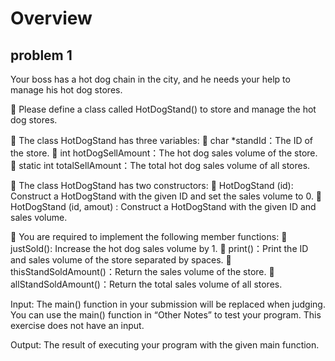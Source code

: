 # Overview
## problem 1
Your boss has a hot dog chain in the city, and he needs your help to manage his hot dog stores.

	Please define a class called HotDogStand() to store and manage the hot dog stores.

	The class HotDogStand has three variables:
	char *standId：The ID of the store.
		int hotDogSellAmount：The hot dog sales volume of the store.
	static int totalSellAmount：The total hot dog sales volume of all stores.

	The class HotDogStand has two constructors:
	HotDogStand (id): Construct a HotDogStand with the given ID and set the sales volume to 0.
	HotDogStand (id, amout) : Construct a HotDogStand with the given ID and sales volume.

	You are required to implement the following member functions:
	justSold(): Increase the hot dog sales volume by 1.
	print()：Print the ID and sales volume of the store separated by spaces.
	thisStandSoldAmount()：Return the sales volume of the store.
	allStandSoldAmount()：Return the total sales volume of all stores.

Input:
The main() function in your submission will be replaced when judging.
You can use the main() function in “Other Notes” to test your program.
This exercise does not have an input.

Output:
The result of executing your program with the given main function.
